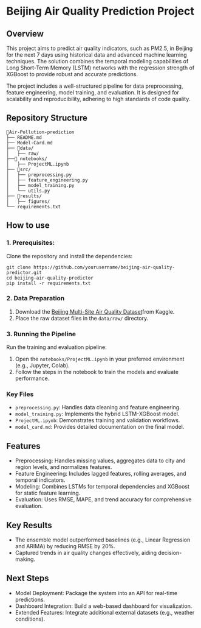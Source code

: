 # Beijing Air Quality Prediction Project
## Overview 
This project aims to predict air quality indicators, such as PM2.5, in Beijing for the next 7 days using historical data and advanced machine learning techniques. The solution combines the temporal modeling capabilities of Long Short-Term Memory (LSTM) networks with the regression strength of XGBoost to provide robust and accurate predictions.

The project includes a well-structured pipeline for data preprocessing, feature engineering, model training, and evaluation. It is designed for scalability and reproducibility, adhering to high standards of code quality.

## **Repository Structure**

```plaintext
📂Air-Pollution-prediction
├── README.md
├── Model-Card.md
├── 📂data/
│   ├── raw/
├──📂 notebooks/
│   ├── ProjectML.ipynb
├── 📂src/
│   ├── preprocessing.py
│   ├── feature_engineering.py
│   ├── model_training.py
│   └── utils.py
├── 📂results/
│   ├── figures/
└── requirements.txt
```

## How to use
### 1. Prerequisites:
Clone the repository and install the dependencies:
```
git clone https://github.com/yourusername/beijing-air-quality-predictor.git  
cd beijing-air-quality-predictor  
pip install -r requirements.txt  
```
### 2. Data Preparation
1. Download the [Beijing Multi-Site Air Quality Dataset](https://www.kaggle.com/datasets/sid321axn/beijing-multisite-airquality-data-set/code)from Kaggle. 
2. Place the raw dataset files in the ```data/raw/``` directory.

### 3. Running the Pipeline
Run the training and evaluation pipeline:
1. Open the ```notebooks/ProjectML.ipynb``` in your preferred environment (e.g., Jupyter, Colab).
2. Follow the steps in the notebook to train the models and evaluate performance.

### Key Files
- ```preprocessing.py```: Handles data cleaning and feature engineering.
- ```model_training.py```: Implements the hybrid LSTM-XGBoost model.
- ```ProjectML.ipynb```: Demonstrates training and validation workflows.
- ```model_card.md```: Provides detailed documentation on the final model.


## Features
- Preprocessing: Handles missing values, aggregates data to city and region levels, and normalizes features.
- Feature Engineering: Includes lagged features, rolling averages, and temporal indicators.
- Modeling: Combines LSTMs for temporal dependencies and XGBoost for static feature learning.
- Evaluation: Uses RMSE, MAPE, and trend accuracy for comprehensive evaluation.

## Key Results
- The ensemble model outperformed baselines (e.g., Linear Regression and ARIMA) by reducing RMSE by 20%.
- Captured trends in air quality changes effectively, aiding decision-making.

## Next Steps
- Model Deployment: Package the system into an API for real-time predictions.
- Dashboard Integration: Build a web-based dashboard for visualization.
- Extended Features: Integrate additional external datasets (e.g., weather conditions).
